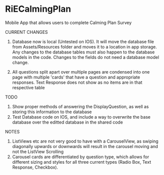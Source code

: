 # RiECalmingPlan
Mobile App that allows users to complete Calming Plan Survey

CURRENT CHANGES
1. Database now is local (Untested on IOS). 
It will move the database file from Assets/Resources folder and moves it to a location in app storage.
Any changes to the database tables must also happen to the database models in the code.
Changes to the fields do not need a database model change.

2. All questions split apart over multiple pages are condensed into one page with multiple 'cards' that have a question and
appropriate responses. Text Response does not show as no items are in that respective table

TODO
1. Show proper methods of answering the DisplayQuestion, as well as storing this information to the database
2. Test Database code on IOS, and include a way to overwrite the base database over the editted database in the shared code

NOTES
1. ListViews etc are not very good to have with a CarouselView, as swiping diagonally upwards or downwards will result 
in the carousel moving and not the ListView Scrolling
2. Carousel cards are differentiated by question type, which allows for different sizing and styles for all three current types
(Radio Box, Text Response, Checkbox).
